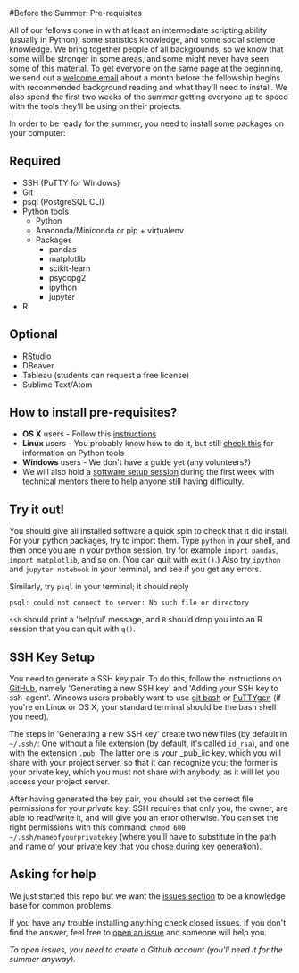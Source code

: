 #Before the Summer: Pre-requisites

All of our fellows come in with at least an intermediate scripting ability (usually in Python), some statistics knowledge, and some social science knowledge. We bring together people of all backgrounds, so we know that some will be stronger in some areas, and some might never have seen some of this material. To get everyone on the same page at the beginning, we send out a [welcome email](email.md) about a month before the fellowship begins with recommended background reading and what they'll need to install. We also spend the first two weeks of the summer getting everyone up to speed with the tools they'll be using on their projects.  

In order to be ready for the summer, you need to install some packages on your computer:

## Required

*   SSH (PuTTY for Windows)
*   Git
*   psql (PostgreSQL CLI)
*   Python tools
    *   Python
    *   Anaconda/Miniconda or pip + virtualenv
    *   Packages
        *   pandas
        *   matplotlib
        *   scikit-learn
        *   psycopg2
        *   ipython
        *   jupyter
* R

## Optional

*   RStudio
*   DBeaver
*   Tableau (students can request a free license)
*   Sublime Text/Atom


## How to install pre-requisites?

*   **OS X** users - Follow this [instructions](osx.md)
*   **Linux** users - You probably know how to do it, but still [check this](osx.md#step-3-install-python-tools) for information on Python tools
*   **Windows** users - We don't have a guide yet (any volunteers?)
* We will also hold a [software setup session](../tech-tutorials/software-setup/) during the first week with technical mentors there to help anyone still having difficulty.

## Try it out!

You should give all installed software a quick spin to check that it did install. For your python packages, try to import them. Type `python` in your shell, and then once you are in your python session, try for example `import pandas`, `import matplotlib`, and so on. (You can quit with `exit()`.) Also try `ipython` and `jupyter notebook` in your terminal, and see if you get any errors.

Similarly, try `psql` in your terminal; it should reply 
```
psql: could not connect to server: No such file or directory
```

`ssh` should print a 'helpful' message, and `R` should drop you into an R session that you can quit with `q()`.

## SSH Key Setup

You need to generate a SSH key pair. To do this, follow the instructions on [GitHub](https://help.github.com/articles/generating-a-new-ssh-key-and-adding-it-to-the-ssh-agent/), namely 'Generating a new SSH key' and 'Adding your SSH key to ssh-agent'. Windows users probably want to use [git bash](https://git-for-windows.github.io/) or [PuTTYgen](https://winscp.net/eng/docs/ui_puttygen) (if you're on Linux or OS X, your standard terminal should be the bash shell you need).

The steps in 'Generating a new SSH key' create two new files (by default in `~/.ssh/`: One without a file extension (by default, it's called `id_rsa`), and one with the extension `.pub`. The latter one is your _pub_lic key, which you will share with your project server, so that it can recognize you; the former is your private key, which you must not share with anybody, as it will let you access your project server.

After having generated the key pair, you should set the correct file permissions for your _private_ key: SSH requires that only you, the owner, are able to read/write it, and will give you an error otherwise. You can set the right permissions with this command: `chmod 600 ~/.ssh/nameofyourprivatekey` (where you'll have to substitute in the path and name of your private key that you chose during key generation).

## Asking for help

We just started this repo but we want the [issues section](https://github.com/dssg/hitchhikers-guide/issues) to be a knowledge base for common problems.

If you have any trouble installing anything check closed issues. If you don't find the answer, feel free to [open an issue](https://github.com/dssg/hitchhikers-guide/issues/new) and someone will help you.

*To open issues, you need to create a Github account (you'll need it for the summer anyway).*

